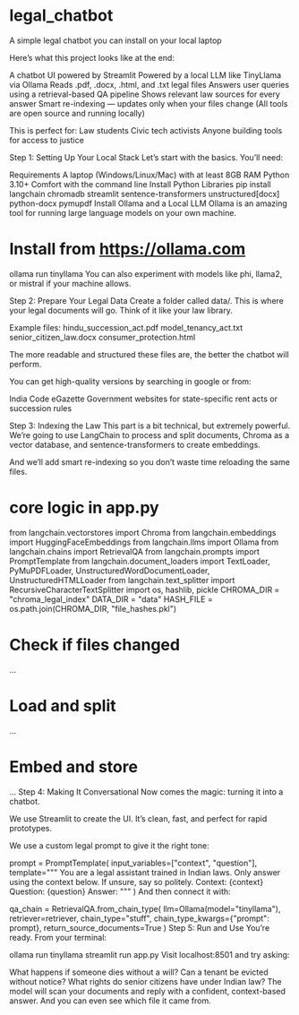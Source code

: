 # legal_chatbot
A simple legal chatbot you can install on your local laptop

Here’s what this project looks like at the end:

A chatbot UI powered by Streamlit
Powered by a local LLM like TinyLlama via Ollama
Reads .pdf, .docx, .html, and .txt legal files
Answers user queries using a retrieval-based QA pipeline
Shows relevant law sources for every answer
Smart re-indexing — updates only when your files change
(All tools are open source and running locally)

This is perfect for:
Law students
Civic tech activists
Anyone building tools for access to justice

Step 1: Setting Up Your Local Stack
Let’s start with the basics. You’ll need:

Requirements
A laptop (Windows/Linux/Mac) with at least 8GB RAM
Python 3.10+
Comfort with the command line
Install Python Libraries
pip install langchain chromadb streamlit sentence-transformers unstructured[docx] python-docx pymupdf
Install Ollama and a Local LLM
Ollama is an amazing tool for running large language models on your own machine.

# Install from https://ollama.com
ollama run tinyllama
You can also experiment with models like phi, llama2, or mistral if your machine allows.

Step 2: Prepare Your Legal Data
Create a folder called data/. This is where your legal documents will go. Think of it like your law library.

Example files:
hindu_succession_act.pdf
model_tenancy_act.txt
senior_citizen_law.docx
consumer_protection.html

The more readable and structured these files are, the better the chatbot will perform.

You can get high-quality versions by searching in google or from:

India Code
eGazette
Government websites for state-specific rent acts or succession rules

Step 3: Indexing the Law
This part is a bit technical, but extremely powerful. We’re going to use LangChain to process and split documents, Chroma as a vector database, and sentence-transformers to create embeddings.

And we’ll add smart re-indexing so you don’t waste time reloading the same files.

# core logic in app.py
from langchain.vectorstores import Chroma
from langchain.embeddings import HuggingFaceEmbeddings
from langchain.llms import Ollama
from langchain.chains import RetrievalQA
from langchain.prompts import PromptTemplate
from langchain.document_loaders import TextLoader, PyMuPDFLoader, UnstructuredWordDocumentLoader, UnstructuredHTMLLoader
from langchain.text_splitter import RecursiveCharacterTextSplitter
import os, hashlib, pickle
CHROMA_DIR = "chroma_legal_index"
DATA_DIR = "data"
HASH_FILE = os.path.join(CHROMA_DIR, "file_hashes.pkl")
# Check if files changed
...
# Load and split
...
# Embed and store
...
Step 4: Making It Conversational
Now comes the magic: turning it into a chatbot.

We use Streamlit to create the UI. It’s clean, fast, and perfect for rapid prototypes.

We use a custom legal prompt to give it the right tone:

prompt = PromptTemplate(
    input_variables=["context", "question"],
    template="""
You are a legal assistant trained in Indian laws. Only answer using the context below. If unsure, say so politely.
Context:
{context}
Question:
{question}
Answer:
"""
)
And then connect it with:

qa_chain = RetrievalQA.from_chain_type(
    llm=Ollama(model="tinyllama"),
    retriever=retriever,
    chain_type="stuff",
    chain_type_kwargs={"prompt": prompt},
    return_source_documents=True
)
Step 5: Run and Use
You’re ready. From your terminal:

ollama run tinyllama
streamlit run app.py
Visit localhost:8501 and try asking:

What happens if someone dies without a will?
Can a tenant be evicted without notice?
What rights do senior citizens have under Indian law?
The model will scan your documents and reply with a confident, context-based answer. And you can even see which file it came from.

